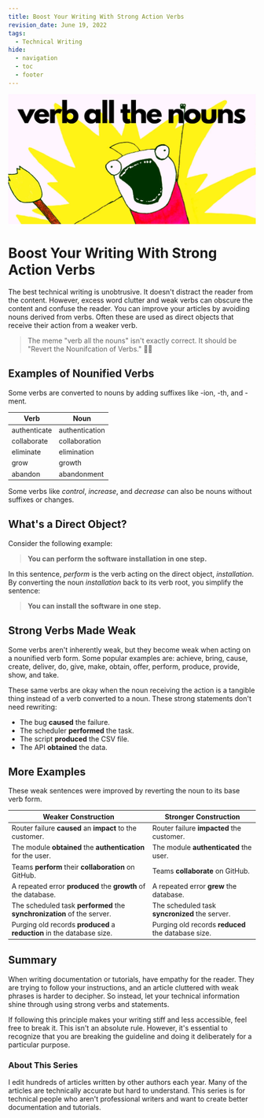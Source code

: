 ```yaml
---
title: Boost Your Writing With Strong Action Verbs
revision_date: June 19, 2022
tags:
  - Technical Writing
hide:
  - navigation
  - toc
  - footer
---
```


![Featured](_media/verb-all-the-nouns.webp)

# Boost Your Writing With Strong Action Verbs

The best technical writing is unobtrusive. It doesn't distract the reader from the content. However, excess word clutter and weak verbs can obscure the content and confuse the reader. You can improve your articles by avoiding nouns derived from verbs. Often these are used as direct objects that receive their action from a weaker verb.

> The meme "verb all the nouns" isn't exactly correct. It should be "Revert the Nounifcation of Verbs." 🤷‍♂️

## Examples of Nounified Verbs

Some verbs are converted to nouns by adding suffixes like -ion, -th, and -ment.

| Verb | Noun |
|----|----|
| authenticate | authentication |
| collaborate | collaboration |
| eliminate | elimination |
| grow | growth |
| abandon | abandonment |

Some verbs like *control*, *increase*, and *decrease* can also be nouns without suffixes or changes.

## What's a Direct Object?

Consider the following example:  
> **You can perform the software installation in one step.**

In this sentence, *perform* is the verb acting on the direct object, *installation*. By converting the noun *installation* back to its verb root, you simplify the sentence:  
> **You can install the software in one step.**

## Strong Verbs Made Weak

Some verbs aren't inherently weak, but they become weak when acting on a nounified verb form. Some popular examples are: achieve, bring, cause, create, deliver, do, give, make, obtain, offer, perform, produce, provide, show, and take.

These same verbs are okay when the noun receiving the action is a tangible thing instead of a verb converted to a noun. These strong statements don't need rewriting:

* The bug **caused** the failure.
* The scheduler **performed** the task.
* The script **produced** the CSV file.
* The API **obtained** the data.

## More Examples

These weak sentences were improved by reverting the noun to its base verb form.

| Weaker Construction | Stronger Construction |
| --- | --- |
| Router failure **caused** an **impact** to the customer. | Router failure **impacted** the customer. |
| The module **obtained** the **authentication** for the user. | The module **authenticated** the user. |
| Teams **perform** their **collaboration** on GitHub. | Teams **collaborate** on GitHub. |
| A repeated error **produced** the **growth** of the database. | A repeated error **grew** the database. |
| The scheduled task **performed** the **synchronization** of the server. | The scheduled task **syncronized** the server. |
| Purging old records **produced** a **reduction** in the database size. | Purging old records **reduced** the database size. |

## Summary

When writing documentation or tutorials, have empathy for the reader. They are trying to follow your instructions, and an article cluttered with weak phrases is harder to decipher. So instead, let your technical information shine through using strong verbs and statements.

If following this principle makes your writing stiff and less accessible, feel free to break it. This isn't an absolute rule. However, it's essential to recognize that you are breaking the guideline and doing it deliberately for a particular purpose.

### About This Series

I edit hundreds of articles written by other authors each year. Many of the articles are technically accurate but hard to understand. This series is for technical people who aren't professional writers and want to create better documentation and tutorials.
